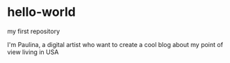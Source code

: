 # hello-world
my first repository

I'm Paulina, a digital artist who want to create a cool blog about my point of view living in USA

